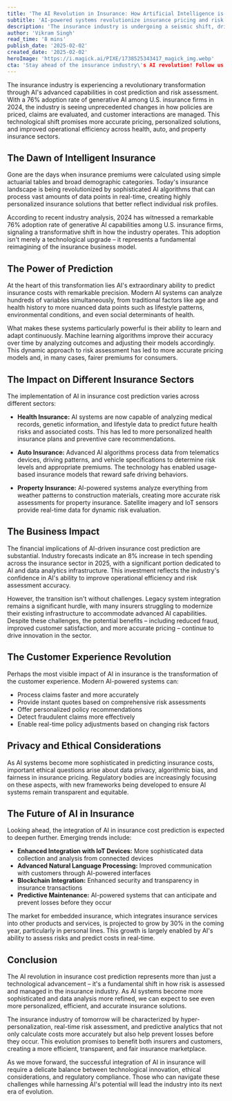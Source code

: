 ```yaml
---
title: 'The AI Revolution in Insurance: How Artificial Intelligence is Transforming Cost Prediction and Risk Assessment'
subtitle: 'AI-powered systems revolutionize insurance pricing and risk evaluation'
description: 'The insurance industry is undergoing a seismic shift, driven by artificial intelligence\'s capability to predict costs and assess risks with unprecedented accuracy. Discover the impact of this technological revolution on policy pricing, claims evaluation, and customer interactions across various sectors.'
author: 'Vikram Singh'
read_time: '8 mins'
publish_date: '2025-02-02'
created_date: '2025-02-02'
heroImage: 'https://i.magick.ai/PIXE/1738525343417_magick_img.webp'
cta: 'Stay ahead of the insurance industry\'s AI revolution! Follow us on LinkedIn for the latest insights on how artificial intelligence is reshaping the future of insurance and risk assessment.'
---
```


The insurance industry is experiencing a revolutionary transformation through AI's advanced capabilities in cost prediction and risk assessment. With a 76% adoption rate of generative AI among U.S. insurance firms in 2024, the industry is seeing unprecedented changes in how policies are priced, claims are evaluated, and customer interactions are managed. This technological shift promises more accurate pricing, personalized solutions, and improved operational efficiency across health, auto, and property insurance sectors.

## The Dawn of Intelligent Insurance

Gone are the days when insurance premiums were calculated using simple actuarial tables and broad demographic categories. Today's insurance landscape is being revolutionized by sophisticated AI algorithms that can process vast amounts of data points in real-time, creating highly personalized insurance solutions that better reflect individual risk profiles.

According to recent industry analysis, 2024 has witnessed a remarkable 76% adoption rate of generative AI capabilities among U.S. insurance firms, signaling a transformative shift in how the industry operates. This adoption isn't merely a technological upgrade – it represents a fundamental reimagining of the insurance business model.

## The Power of Prediction

At the heart of this transformation lies AI's extraordinary ability to predict insurance costs with remarkable precision. Modern AI systems can analyze hundreds of variables simultaneously, from traditional factors like age and health history to more nuanced data points such as lifestyle patterns, environmental conditions, and even social determinants of health.

What makes these systems particularly powerful is their ability to learn and adapt continuously. Machine learning algorithms improve their accuracy over time by analyzing outcomes and adjusting their models accordingly. This dynamic approach to risk assessment has led to more accurate pricing models and, in many cases, fairer premiums for consumers.

## The Impact on Different Insurance Sectors

The implementation of AI in insurance cost prediction varies across different sectors:

- **Health Insurance:** AI systems are now capable of analyzing medical records, genetic information, and lifestyle data to predict future health risks and associated costs. This has led to more personalized health insurance plans and preventive care recommendations.
  
- **Auto Insurance:** Advanced AI algorithms process data from telematics devices, driving patterns, and vehicle specifications to determine risk levels and appropriate premiums. The technology has enabled usage-based insurance models that reward safe driving behaviors.

- **Property Insurance:** AI-powered systems analyze everything from weather patterns to construction materials, creating more accurate risk assessments for property insurance. Satellite imagery and IoT sensors provide real-time data for dynamic risk evaluation.

## The Business Impact

The financial implications of AI-driven insurance cost prediction are substantial. Industry forecasts indicate an 8% increase in tech spending across the insurance sector in 2025, with a significant portion dedicated to AI and data analytics infrastructure. This investment reflects the industry's confidence in AI's ability to improve operational efficiency and risk assessment accuracy.

However, the transition isn't without challenges. Legacy system integration remains a significant hurdle, with many insurers struggling to modernize their existing infrastructure to accommodate advanced AI capabilities. Despite these challenges, the potential benefits – including reduced fraud, improved customer satisfaction, and more accurate pricing – continue to drive innovation in the sector.

## The Customer Experience Revolution

Perhaps the most visible impact of AI in insurance is the transformation of the customer experience. Modern AI-powered systems can:

- Process claims faster and more accurately
- Provide instant quotes based on comprehensive risk assessments
- Offer personalized policy recommendations
- Detect fraudulent claims more effectively
- Enable real-time policy adjustments based on changing risk factors

## Privacy and Ethical Considerations

As AI systems become more sophisticated in predicting insurance costs, important ethical questions arise about data privacy, algorithmic bias, and fairness in insurance pricing. Regulatory bodies are increasingly focusing on these aspects, with new frameworks being developed to ensure AI systems remain transparent and equitable.

## The Future of AI in Insurance

Looking ahead, the integration of AI in insurance cost prediction is expected to deepen further. Emerging trends include:

- **Enhanced Integration with IoT Devices:** More sophisticated data collection and analysis from connected devices
- **Advanced Natural Language Processing:** Improved communication with customers through AI-powered interfaces
- **Blockchain Integration:** Enhanced security and transparency in insurance transactions
- **Predictive Maintenance:** AI-powered systems that can anticipate and prevent losses before they occur

The market for embedded insurance, which integrates insurance services into other products and services, is projected to grow by 30% in the coming year, particularly in personal lines. This growth is largely enabled by AI's ability to assess risks and predict costs in real-time.

## Conclusion

The AI revolution in insurance cost prediction represents more than just a technological advancement – it's a fundamental shift in how risk is assessed and managed in the insurance industry. As AI systems become more sophisticated and data analysis more refined, we can expect to see even more personalized, efficient, and accurate insurance solutions.

The insurance industry of tomorrow will be characterized by hyper-personalization, real-time risk assessment, and predictive analytics that not only calculate costs more accurately but also help prevent losses before they occur. This evolution promises to benefit both insurers and customers, creating a more efficient, transparent, and fair insurance marketplace.

As we move forward, the successful integration of AI in insurance will require a delicate balance between technological innovation, ethical considerations, and regulatory compliance. Those who can navigate these challenges while harnessing AI's potential will lead the industry into its next era of evolution.